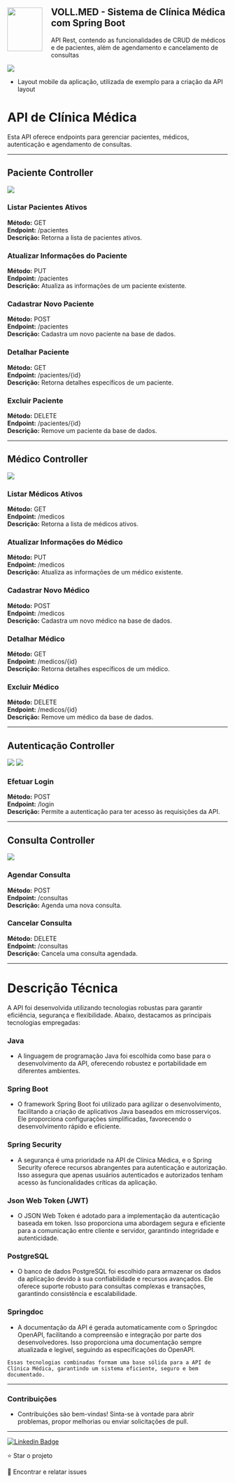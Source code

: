<div style="display: flex; align-items: center;">
    <img src="./github/logo.png" style="width: 80px; height: 100px; margin-right: 20px;">
    <div>
        <h2>VOLL.MED - Sistema de Clínica Médica com Spring Boot</h2>
        <p>API Rest, contendo as funcionalidades de CRUD de médicos e de pacientes, além de agendamento e cancelamento de consultas</p>
    </div>
</div>

<img src="./github/projeto.png">

* Layout mobile da aplicação, utilizada de exemplo para a criação da API <a hrf="https://www.figma.com/file/N4CgpJqsg7gjbKuDmra3EV/Voll.med">layout</a>

# API de Clínica Médica

Esta API oferece endpoints para gerenciar pacientes, médicos, autenticação e agendamento de consultas.
<hr>

## Paciente Controller
<img src="./github/pacientes.png">

### Listar Pacientes Ativos

**Método:** GET  
**Endpoint:** /pacientes  
**Descrição:** Retorna a lista de pacientes ativos.

### Atualizar Informações do Paciente

**Método:** PUT  
**Endpoint:** /pacientes  
**Descrição:** Atualiza as informações de um paciente existente.

### Cadastrar Novo Paciente

**Método:** POST  
**Endpoint:** /pacientes  
**Descrição:** Cadastra um novo paciente na base de dados.

### Detalhar Paciente

**Método:** GET  
**Endpoint:** /pacientes/{id}  
**Descrição:** Retorna detalhes específicos de um paciente.

### Excluir Paciente

**Método:** DELETE  
**Endpoint:** /pacientes/{id}  
**Descrição:** Remove um paciente da base de dados.
<hr>

## Médico Controller

<img src="./github/medicos.png">

### Listar Médicos Ativos

**Método:** GET  
**Endpoint:** /medicos  
**Descrição:** Retorna a lista de médicos ativos.

### Atualizar Informações do Médico

**Método:** PUT  
**Endpoint:** /medicos  
**Descrição:** Atualiza as informações de um médico existente.

### Cadastrar Novo Médico

**Método:** POST  
**Endpoint:** /medicos  
**Descrição:** Cadastra um novo médico na base de dados.

### Detalhar Médico

**Método:** GET  
**Endpoint:** /medicos/{id}  
**Descrição:** Retorna detalhes específicos de um médico.

### Excluir Médico

**Método:** DELETE  
**Endpoint:** /medicos/{id}  
**Descrição:** Remove um médico da base de dados.
<hr>

## Autenticação Controller
<img src="./github/autenticacao.png">
<img src="./github/autenticacao_controller.png">

### Efetuar Login

**Método:** POST  
**Endpoint:** /login  
**Descrição:** Permite a autenticação para ter acesso às requisições da API.
<hr>

## Consulta Controller

<img src="./github/consulta.png">

### Agendar Consulta

**Método:** POST  
**Endpoint:** /consultas  
**Descrição:** Agenda uma nova consulta.

### Cancelar Consulta
**Método:** DELETE  
**Endpoint:** /consultas  
**Descrição:** Cancela uma consulta agendada.

<hr>

# Descrição Técnica
A API foi desenvolvida utilizando tecnologias robustas para garantir eficiência, segurança e flexibilidade. Abaixo, destacamos as principais tecnologias empregadas:

### Java
* A linguagem de programação Java foi escolhida como base para o desenvolvimento da API, oferecendo robustez e portabilidade em diferentes ambientes.

### Spring Boot
* O framework Spring Boot foi utilizado para agilizar o desenvolvimento, facilitando a criação de aplicativos Java baseados em microsserviços. Ele proporciona configurações simplificadas, favorecendo o desenvolvimento rápido e eficiente.

### Spring Security
* A segurança é uma prioridade na API de Clínica Médica, e o Spring Security oferece recursos abrangentes para autenticação e autorização. Isso assegura que apenas usuários autenticados e autorizados tenham acesso às funcionalidades críticas da aplicação.

### Json Web Token (JWT)
* O JSON Web Token é adotado para a implementação da autenticação baseada em token. Isso proporciona uma abordagem segura e eficiente para a comunicação entre cliente e servidor, garantindo integridade e autenticidade.

### PostgreSQL
* O banco de dados PostgreSQL foi escolhido para armazenar os dados da aplicação devido à sua confiabilidade e recursos avançados. Ele oferece suporte robusto para consultas complexas e transações, garantindo consistência e escalabilidade.

### Springdoc
* A documentação da API é gerada automaticamente com o Springdoc OpenAPI, facilitando a compreensão e integração por parte dos desenvolvedores. Isso proporciona uma documentação sempre atualizada e legível, seguindo as especificações do OpenAPI.

````
Essas tecnologias combinadas formam uma base sólida para a API de Clínica Médica, garantindo um sistema eficiente, seguro e bem documentado.
````

<hr>

### Contribuições
* Contribuições são bem-vindas! Sinta-se à vontade para abrir problemas, propor melhorias ou enviar solicitações de pull.
<hr>

[![Linkedin Badge](https://img.shields.io/badge/-JeanCarlo-blue?style=flat-square&logo=Linkedin&logoColor=white&link=https://www.linkedin.com/in/jeancarlotorre619b/)](https://www.linkedin.com/in/jeancarlotorre619b/)

⭐️ Star o projeto

🐛 Encontrar e relatar issues
